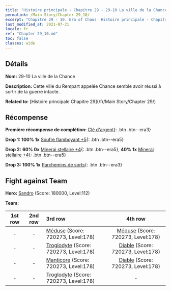 ```yaml
---
title: "Histoire principale - Chapitre 29 - 29-10 La ville de la Chance"
permalink: /Main Story/Chapter 29_10/
excerpt: "Chapitre 29 - 10. Era of Chaos  Histoire principale - Chapitre 29_10. 29-10 La ville de la Chance"
last_modified_at: 2021-07-21
locale: fr
ref: "Chapter 29_10.md"
toc: false
classes: wide
---
```


## Détails

 **Nom:** 29-10 La ville de la Chance

 **Description:** Cette ville du Rempart appelée Chance semble avoir réussi à sortir de la guerre intacte.

 **Related to:** [Histoire principale Chapitre 29](/fr/Main Story/Chapter 29/)

## Récompense

 **Première récompense de complétion:** [Clé d'argent](/ItemsFR/con_693/){: .btn .btn--era3}

 **Drop 1:** **100% 1x** [Soufre flamboyant +5](/ItemsFR/mat_99/){: .btn .btn--era5}

 **Drop 2:** **60% 0x** [Minerai stellaire +4](/ItemsFR/mat_89/){: .btn .btn--era5}, **40% 1x** [Minerai stellaire +4](/ItemsFR/mat_89/){: .btn .btn--era5}

 **Drop 3:** **100% 1x** [Parchemins de sorts](/ItemsFR/con_694/){: .btn .btn--era3}


## Fight against Team
 **Hero:** [Sandro](/fr/heroes/Sandro/) (Score: 180000, Level:112)

 **Team:**


  | 1st row | 2nd row | 3rd row | 4th row |
  |:----:|:----:|:----|:----:|
  | - | - | [Méduse](/fr/units/Medusa/) (Score: 720273, Level:178)  | [Méduse](/fr/units/Medusa/) (Score: 720273, Level:178)  |
  | - | - | [Troglodyte](/fr/units/Troglodyte/) (Score: 720273, Level:178)  | [Diable](/fr/units/Devil/) (Score: 720273, Level:178)  |
  | - | - | [Manticore](/fr/units/Manticore/) (Score: 720273, Level:178)  | [Diable](/fr/units/Devil/) (Score: 720273, Level:178)  |
  | - | - | [Troglodyte](/fr/units/Troglodyte/) (Score: 720273, Level:178)  | - |


